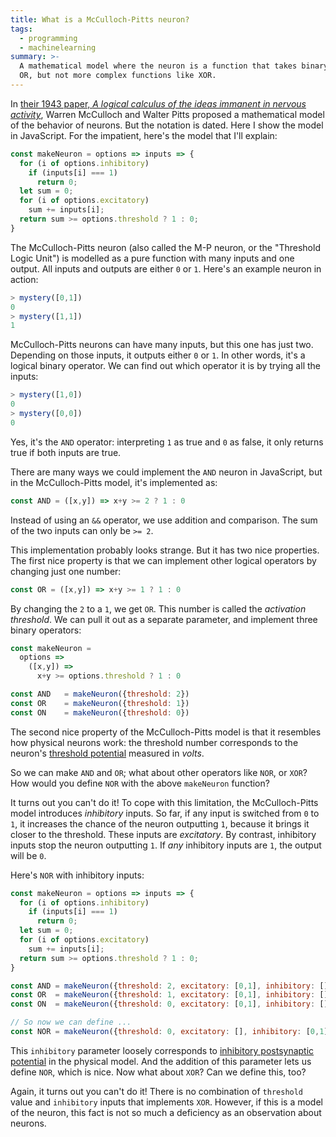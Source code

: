 ```yaml
---
title: What is a McCulloch-Pitts neuron?
tags:
  - programming
  - machinelearning
summary: >-
  A mathematical model where the neuron is a function that takes binary inputs and produces a binary output based on a threshold. The model can implement basic logic gates like AND and
  OR, but not more complex functions like XOR.
---
```


In [their 1943 paper, _A logical calculus of the ideas immanent in nervous activity_](http://www.cse.chalmers.se/~coquand/AUTOMATA/mcp.pdf),
Warren McCulloch and Walter Pitts proposed
a mathematical model of the behavior of neurons.
But the notation is dated.
Here I show the model in JavaScript.
For the impatient,
here's the model that I'll explain:

```js
const makeNeuron = options => inputs => {
  for (i of options.inhibitory)
    if (inputs[i] === 1)
      return 0;
  let sum = 0;
  for (i of options.excitatory)
    sum += inputs[i];
  return sum >= options.threshold ? 1 : 0;
}
```

The McCulloch-Pitts neuron
(also called the M-P neuron,
or the "Threshold Logic Unit")
is modelled as a pure function
with many inputs and one output.
All inputs and outputs are either `0` or `1`.
Here's an example neuron in action:

```js
> mystery([0,1])
0
> mystery([1,1])
1
```

McCulloch-Pitts neurons can have many inputs,
but this one has just two.
Depending on those inputs,
it outputs either `0` or `1`.
In other words, it's a logical binary operator.
We can find out which operator it is
by trying all the inputs:

```js
> mystery([1,0])
0
> mystery([0,0])
0
```

Yes, it's the `AND` operator:
interpreting `1` as true and `0` as false,
it only returns true if both inputs are true.

There are many ways we could implement the `AND` neuron in JavaScript,
but in the McCulloch-Pitts model,
it's implemented as:

```js
const AND = ([x,y]) => x+y >= 2 ? 1 : 0
```

Instead of using an `&&` operator,
we use addition and comparison.
The sum of the two inputs can only be `>= 2`.

This implementation probably looks strange.
But it has two nice properties.
The first nice property is that
we can implement other logical operators
by changing just one number:

```js
const OR = ([x,y]) => x+y >= 1 ? 1 : 0
```

By changing the `2` to a `1`,
we get `OR`.
This number is called the _activation threshold_.
We can pull it out as a separate parameter,
and implement three binary operators:


```js
const makeNeuron =
  options =>
    ([x,y]) =>
      x+y >= options.threshold ? 1 : 0

const AND   = makeNeuron({threshold: 2})
const OR    = makeNeuron({threshold: 1})
const ON    = makeNeuron({threshold: 0})
```

The second nice property of the McCulloch-Pitts model
is that it resembles how physical neurons work:
the threshold number corresponds to
the neuron's [threshold potential](https://en.wikipedia.org/wiki/Threshold_potential)
measured in _volts_.

So we can make `AND` and `OR`;
what about other operators like `NOR`, or `XOR`?
How would you define `NOR` with the above `makeNeuron` function?

It turns out you can't do it!
To cope with this limitation,
the McCulloch-Pitts model introduces
_inhibitory_ inputs.
So far, if any input is switched from `0` to `1`,
it increases the chance of the neuron outputting `1`,
because it brings it closer to the threshold.
These inputs are _excitatory_.
By contrast, inhibitory inputs
stop the neuron outputting `1`.
If _any_ inhibitory inputs are `1`,
the output will be `0`.

Here's `NOR` with inhibitory inputs:

```js
const makeNeuron = options => inputs => {
  for (i of options.inhibitory)
    if (inputs[i] === 1)
      return 0;
  let sum = 0;
  for (i of options.excitatory)
    sum += inputs[i];
  return sum >= options.threshold ? 1 : 0;
}

const AND = makeNeuron({threshold: 2, excitatory: [0,1], inhibitory: []});
const OR  = makeNeuron({threshold: 1, excitatory: [0,1], inhibitory: []});
const ON  = makeNeuron({threshold: 0, excitatory: [0,1], inhibitory: []});

// So now we can define ...
const NOR = makeNeuron({threshold: 0, excitatory: [], inhibitory: [0,1]});
```

This `inhibitory` parameter loosely corresponds to
[inhibitory postsynaptic potential](https://en.wikipedia.org/wiki/Inhibitory_postsynaptic_potential)
in the physical model.
And the addition of this parameter lets us define `NOR`, which is nice.
Now what about `XOR`?
Can we define this, too?

Again, it turns out you can't do it!
There is no combination of `threshold` value and `inhibitory` inputs
that implements `XOR`.
However, if this is a model of the neuron,
this fact is not so much a deficiency
as an observation about neurons.
